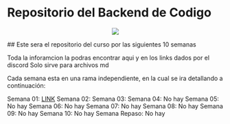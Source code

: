 # Repositorio del Backend de Codigo
<p align="center">
<img src="https://codigo.edu.pe/public/img/codigo-logo.png"> 
</p>
## Este sera el repositorio del curso por las siguientes 10 semanas

Toda la inforamcion la podras encontrar aqui y en los links dados por el discord
Solo sirve para archivos md 

Cada semana esta en una rama independiente, en la cual se ira detallando a continuación:

Semana 01: <a href="https://github.com/Adolfo20bm/backendg9/tree/semana01">LINK</a>
Semana 02: <a href="https://github.com/Adolfo20bm/backendg9/tree/semana02"></a>
Semana 03: <a href="https://github.com/Adolfo20bm/backendg9/tree/semana03"></a>
Semana 04: No hay
Semana 05: No hay
Semana 06: No hay
Semana 07: No hay
Semana 08: No hay
Semana 09: No hay
Semana 10: No hay
Semana Repaso: No hay